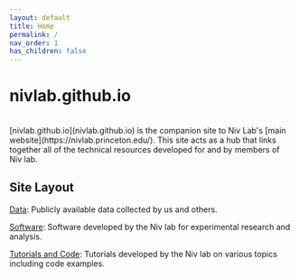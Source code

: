 ```yaml
---
layout: default
title: Home
permalink: /
nav_order: 1
has_children: false
---
```


# nivlab.github.io
<br>
[nivlab.github.io](nivlab.github.io) is the companion site to Niv Lab's [main website](https://nivlab.princeton.edu/). This site acts as a hub that links together all of the technical resources developed for and by members of Niv lab.

## Site Layout
[Data](/data): Publicly available data collected by us and others.

[Software](/software): Software developed by the Niv lab for experimental research and analysis.

[Tutorials and Code](/tutorials): Tutorials developed by the Niv lab on various topics including code examples.
